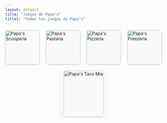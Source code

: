 ```yaml
---
layout: default
title: "Juegos de Papa's"
title1: "Todos los juegos de Papa's"
---
```


<div class="container-wrapper">
  <div class="custom-container">
    <div class="games-grid">
      <div class="game-item">
        <a href="{{ '/juegos/papas/scooperia' | relative_url }}">
          <img src="{{ '/assets/flash/papasscooperia/icon_100x100_papasscooperia.jpg' | relative_url }}" alt="Papa's Scooperia">
        </a>
      </div>
      <div class="game-item">
        <a href="{{ '/juegos/papas/pastaria' | relative_url }}">
          <img src="{{ '/assets/flash/papaspastaria/papaspastaria_100x100.jpg' | relative_url }}" alt="Papa's Pastaria">
        </a>
      </div>
      <div class="game-item">
        <a href="{{ '/juegos/papas/pizzeria' | relative_url }}">
          <img src="{{ '/assets/flash/papaspizzeria/papaspizzeria_100x100.jpg' | relative_url }}" alt="Papa's Pizzeria">
        </a>
      </div>
      <div class="game-item">
        <a href="{{ '/juegos/papas/freezeria' | relative_url }}">
          <img src="{{ '/assets/flash/papasfreezeria/papasfreezeria_100x100.jpg' | relative_url }}" alt="Papa's Freezeria">
        </a>
      </div>
      <div class="game-item">
        <a href="{{ '/juegos/papas/tacomia' | relative_url }}">
          <img src="{{ '/assets/flash/papastacomia/papastacomia_100x100.jpg' | relative_url }}" alt="Papa's Taco Mia">
        </a>
      </div>
    </div>
  </div>
</div>

<style>
  .games-grid {
    display: flex;
    flex-wrap: wrap;
    justify-content: center; /* Centra los elementos horizontalmente */
    gap: 20px;
  }

  .game-item {
    display: flex;
    align-items: center; /* Centra los iconos verticalmente */
    justify-content: center; /* Centra los iconos horizontalmente */
    flex: 1 1 100px; /* Flex-grow, flex-shrink, flex-basis */
    max-width: 150px; /* Ancho máximo para cada elemento */
    aspect-ratio: 1 / 1;
    border-radius: 8px; /* Opcional: Bordes redondeados */
    background-color: #f9f9f9; /* Opcional: Color de fondo para cada ítem */
    box-shadow: 0 2px 5px rgba(0, 0, 0, 0.1); /* Opcional: Sombra para cada ítem */
  }

  .game-item img {
    width: 100%; /* Ajusta el ancho de la imagen al tamaño del contenedor */
    height: 100%; /* Ajusta la altura de la imagen al tamaño del contenedor */
    object-fit: cover; /* Asegura que la imagen mantenga su proporción */
    border-radius: 8px; /* Opcional: Bordes redondeados para las imágenes */
  }

  /* Media Queries para pantallas más pequeñas */
  @media (max-width: 600px) {
    .game-item {
      flex: 1 1 100%; /* Ocupa todo el ancho en pantallas pequeñas */
      max-width: 100%;
    }
  }

  @media (min-width: 600px) and (max-width: 900px) {
    .game-item {
      flex: 1 1 45%; /* Ocupa el 45% del ancho en pantallas medianas */
    }
  }
</style>
